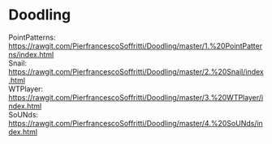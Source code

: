 # Doodling

PointPatterns: https://rawgit.com/PierfrancescoSoffritti/Doodling/master/1.%20PointPatterns/index.html<br/>
Snail: https://rawgit.com/PierfrancescoSoffritti/Doodling/master/2.%20Snail/index.html <br/>
WTPlayer: https://rawgit.com/PierfrancescoSoffritti/Doodling/master/3.%20WTPlayer/index.html <br/>
SoUNds: https://rawgit.com/PierfrancescoSoffritti/Doodling/master/4.%20SoUNds/index.html


